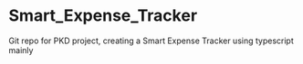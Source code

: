 # Smart_Expense_Tracker
Git repo for PKD project, creating a Smart Expense Tracker using typescript mainly

